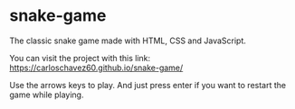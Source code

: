 # snake-game
The classic snake game made with HTML, CSS and JavaScript.

You can visit the project with this link:
https://carloschavez60.github.io/snake-game/

Use the arrows keys to play. And just press enter if you want to restart the game while playing.
